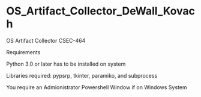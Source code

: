 # OS_Artifact_Collector_DeWall_Kovach
OS Artifact Collector CSEC-464 

Requirements 


Python 3.0 or later has to be installed on system

Libraries required: pypsrp, tkinter, paramiko, and subprocess

You require an Admionistrator Powershell Window if on Windows System 
